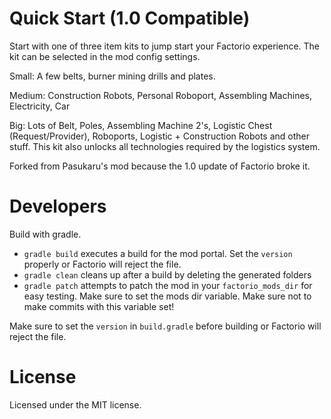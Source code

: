 # Quick Start (1.0 Compatible)

Start with one of three item kits to jump start your Factorio experience. The kit can be selected in the mod config settings. 

Small:
A few belts, burner mining drills and plates.

Medium:
Construction Robots, Personal Roboport, Assembling Machines, Electricity, Car

Big:
Lots of Belt, Poles, Assembling Machine 2's, Logistic Chest (Request/Provider), Roboports, Logistic + Construction Robots and other stuff. 
This kit also unlocks all technologies required by the logistics system.

Forked from Pasukaru's mod because the 1.0 update of Factorio broke it.

# Developers

Build with gradle.

- `gradle build` executes a build for the mod portal. Set the `version` properly or Factorio will reject the file.
- `gradle clean` cleans up after a build by deleting the generated folders
- `gradle patch` attempts to patch the mod in your `factorio_mods_dir` for easy testing. Make sure to set the mods dir variable. Make sure not to make commits with this variable set!

Make sure to set the `version` in `build.gradle` before building or Factorio will reject the file.

# License

Licensed under the MIT license.
